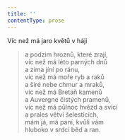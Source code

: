 ```yaml
---
title: ''
contentType: prose
---
```


Víc než má jaro květů v háji

> a podzim hroznů, které zrají,  
> víc než má léto parných dnů  
> a zima jíní po ránu,  
> víc než má moře ryb a raků  
> a širé nebe chmur a mraků,  
> víc než má Bretaň kamenů  
> a Auvergne čistých pramenů,  
> víc než má půlnoc hvězd a svící  
> a prales větví šelestících,  
> mám já, má paní, kvůli vám  
> hluboko v srdci běd a ran.
